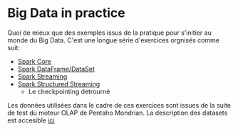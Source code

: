 # Big Data in practice
Quoi de mieux que des exemples issus de la pratique pour s'initier au monde du Big Data.
C'est une longue série d'exercices orgnisés comme suit: 
* [Spark Core](spark-core.md)
* [Spark DataFrame/DataSet](https://github.com/p220-dmo/spark/blob/master/spark-dataframe-dataset.md)
* [Spark Streaming](https://github.com/p220-dmo/spark/blob/master/spark-streaming.md)
* [Spark Structured Streaming](https://github.com/p220-dmo/spark/blob/master/spark-structured-streaming.md)
    * Le checkpointing detrourné

Les données utilisées dans le cadre de ces exercices sont issues de la suite de test du moteur OLAP de Pentaho Mondrian. La description des datasets est accesible [ici](https://github.com/p220-dmo/spark/blob/master//datasetdescription.md)
